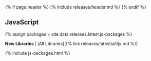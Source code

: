 {% if page.header %}
{% include releases/header.md %}
{% endif %}

## JavaScript

{% assign packages = site.data.releases.latest.js-packages %}

**New Libraries** | [All Libraries]({% link releases/latest/all/js.md %})

{% include js-packages.html %}
